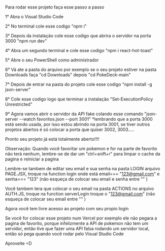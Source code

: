 Para rodar esse projeto faça esse passo a passo

1° Abra o Visual Studio Code

2° No terminal cole esse codigo "npm i"

3° Depois da instalação cole esse codigo que abrira o servidor na porta 3000 "npm run dev"

4° Abra um segundo terminal e cole esse codigo "npm i react-hot-toast"

5° Abre o seu PowerShell como administrador

6° Vá ate a pasta do arquivo por exemplo se o seu projeto estiver na pasta Downloads faça "cd Downloads" depois "cd PokeDeck-main"

7° Depois de entrar na pasta do projeto cole esse codigo "npm install -g json-server"

8° Cole esse codigo logo que terminar a instalação "Set-ExecutionPolicy Unrestricted"

9° Agora vamos abrir o servidor da API fake colando esse comando "json-server --watch favoritos.json --port 3001" *lembrando que a porta 3000 está sendo usada, por isso estou abrindo na porta 3001, se tiver outros projetos abertos é só colocar a porta que quiser 3002, 3003.....

Pronto seu projeto já está totalmente aberto!!!!

Observação: Quando você favoritar um pokemon e for na parte de favorito não terá nenhum, lembre-se de dar um "ctrl+snift+r" para limpar o cache da pagina e reiniciar a pagina

Lembre-se tambem de editar seu email e sua senha na pasta LOGIN arquivo PAGE.JSX, troque na function login onde está email=== "123@gmail.com" e senha=== "123" (não esqueça de colocar seu email e senha entre "" )

Você tambem tera que colocar o seu email na pasta ACTIONS no arquivo AUTH.JS, troque na function serverLogin troque o "123@gmail.com" (não esqueça de colocar seu email entre "" )

Agora você tem livre acesso ao projeto com seu propio login

Se você for colocar esse projeto num Vercel por exemplo ele não pegara a pagina de favorito, porque infelizmente a API de pokemon não tem um servidor, então tive que fazer uma API falsa rodando um servidor local, então só pega quando você rodar pelo Visual Studio Code

Aproveite =D
